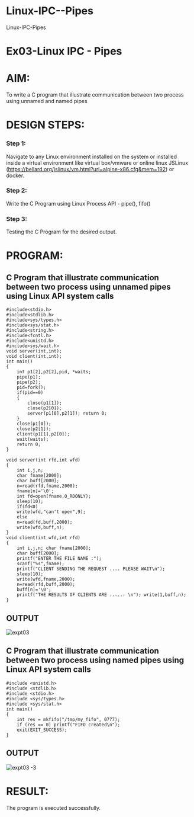 # Linux-IPC--Pipes
Linux-IPC-Pipes


# Ex03-Linux IPC - Pipes

# AIM:
To write a C program that illustrate communication between two process using unnamed and named pipes

# DESIGN STEPS:

### Step 1:

Navigate to any Linux environment installed on the system or installed inside a virtual environment like virtual box/vmware or online linux JSLinux (https://bellard.org/jslinux/vm.html?url=alpine-x86.cfg&mem=192) or docker.

### Step 2:

Write the C Program using Linux Process API - pipe(), fifo()

### Step 3:

Testing the C Program for the desired output. 

# PROGRAM:

## C Program that illustrate communication between two process using unnamed pipes using Linux API system calls

```
#include<stdio.h>
#include<stdlib.h>
#include<sys/types.h> 
#include<sys/stat.h> 
#include<string.h> 
#include<fcntl.h> 
#include<unistd.h>
#include<sys/wait.h>
void server(int,int); 
void client(int,int); 
int main() 
{ 
	int p1[2],p2[2],pid, *waits; 
	pipe(p1); 
	pipe(p2); 
	pid=fork(); 
	if(pid==0) 
	{ 
		close(p1[1]); 
		close(p2[0]); 
		server(p1[0],p2[1]); return 0;
	} 
	close(p1[0]); 
	close(p2[1]); 
	client(p1[1],p2[0]); 
	wait(waits); 
	return 0; 
} 

void server(int rfd,int wfd) 
{ 
	int i,j,n; 
	char fname[2000]; 
	char buff[2000];
	n=read(rfd,fname,2000);
	fname[n]='\0';
	int fd=open(fname,O_RDONLY);
	sleep(10); 
	if(fd<0) 
	write(wfd,"can't open",9); 
	else 
	n=read(fd,buff,2000); 
	write(wfd,buff,n); 
}
void client(int wfd,int rfd) 
{
	int i,j,n; char fname[2000];
	char buff[2000];
	printf("ENTER THE FILE NAME :");
	scanf("%s",fname);
	printf("CLIENT SENDING THE REQUEST .... PLEASE WAIT\n");
	sleep(10);
	write(wfd,fname,2000);
	n=read(rfd,buff,2000);
	buff[n]='\0';
	printf("THE RESULTS OF CLIENTS ARE ...... \n"); write(1,buff,n);
}

```



## OUTPUT 
![expt03](https://github.com/KrishnaPrasad148/Linux-IPC-Pipes/assets/147332763/70e4a59c-49e1-4db4-8241-65fce0494147)



## C Program that illustrate communication between two process using named pipes using Linux API system calls

```
#include <unistd.h>
#include <stdlib.h>
#include <stdio.h>
#include <sys/types.h>
#include <sys/stat.h>
int main()
{
	int res = mkfifo("/tmp/my_fifo", 0777);
	if (res == 0) printf("FIFO created\n");
	exit(EXIT_SUCCESS);
}

```



## OUTPUT
![expt03 -3](https://github.com/KrishnaPrasad148/Linux-IPC-Pipes/assets/147332763/138ea16d-6119-4013-bda3-610a0eeb0d00)



# RESULT:
The program is executed successfully.

